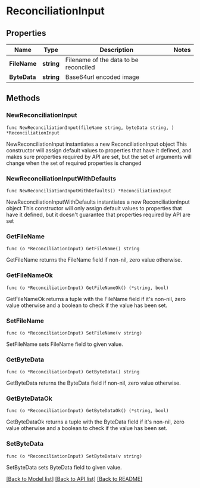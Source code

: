 # ReconciliationInput

## Properties

Name | Type | Description | Notes
------------ | ------------- | ------------- | -------------
**FileName** | **string** | Filename of the data to be reconciled | 
**ByteData** | **string** | Base64url encoded image | 

## Methods

### NewReconciliationInput

`func NewReconciliationInput(fileName string, byteData string, ) *ReconciliationInput`

NewReconciliationInput instantiates a new ReconciliationInput object
This constructor will assign default values to properties that have it defined,
and makes sure properties required by API are set, but the set of arguments
will change when the set of required properties is changed

### NewReconciliationInputWithDefaults

`func NewReconciliationInputWithDefaults() *ReconciliationInput`

NewReconciliationInputWithDefaults instantiates a new ReconciliationInput object
This constructor will only assign default values to properties that have it defined,
but it doesn't guarantee that properties required by API are set

### GetFileName

`func (o *ReconciliationInput) GetFileName() string`

GetFileName returns the FileName field if non-nil, zero value otherwise.

### GetFileNameOk

`func (o *ReconciliationInput) GetFileNameOk() (*string, bool)`

GetFileNameOk returns a tuple with the FileName field if it's non-nil, zero value otherwise
and a boolean to check if the value has been set.

### SetFileName

`func (o *ReconciliationInput) SetFileName(v string)`

SetFileName sets FileName field to given value.


### GetByteData

`func (o *ReconciliationInput) GetByteData() string`

GetByteData returns the ByteData field if non-nil, zero value otherwise.

### GetByteDataOk

`func (o *ReconciliationInput) GetByteDataOk() (*string, bool)`

GetByteDataOk returns a tuple with the ByteData field if it's non-nil, zero value otherwise
and a boolean to check if the value has been set.

### SetByteData

`func (o *ReconciliationInput) SetByteData(v string)`

SetByteData sets ByteData field to given value.



[[Back to Model list]](../README.md#documentation-for-models) [[Back to API list]](../README.md#documentation-for-api-endpoints) [[Back to README]](../README.md)


